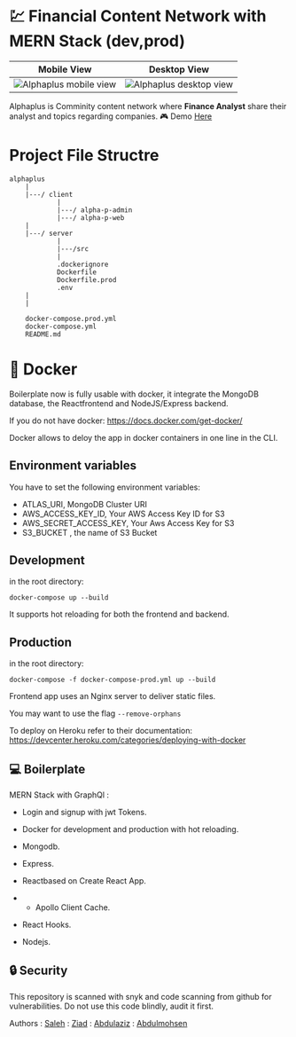 #  :chart: Financial Content Network with MERN Stack (dev,prod)

| Mobile View |Desktop View  |
|--|--|
| ![Alphaplus mobile view](https://raw.githubusercontent.com/salehsm2/alphaplus/Testing/.github/images/alphaPlus_homepage_mobile.png) | ![Alphaplus desktop view](https://raw.githubusercontent.com/salehsm2/alphaplus/Testing/.github/images/alphaPlus_homepage_desktop.png) |

Alphaplus is Comminity content network where **Finance Analyst**  share their analyst and topics regarding companies.
:video_game: Demo [Here](alphaplus.online)

# Project File Structre
```
alphaplus
    |
    |---/ client
            |
            |---/ alpha-p-admin
            |---/ alpha-p-web
    |
    |---/ server
            |
            |---/src
            |
            .dockerignore
            Dockerfile
            Dockerfile.prod
            .env
    |
    |
   
    docker-compose.prod.yml
    docker-compose.yml
    README.md
```

# :whale: Docker

Boilerplate now is fully usable with docker, it integrate the MongoDB database, the Reactfrontend and NodeJS/Express backend.

If you do not have docker: <https://docs.docker.com/get-docker/>

Docker allows to deloy the app in docker containers in one line in the CLI.



## Environment variables

You have to set the following environment variables:

- ATLAS_URI, MongoDB Cluster URI
- AWS_ACCESS_KEY_ID, Your AWS Access Key ID for S3
- AWS_SECRET_ACCESS_KEY, Your Aws Access Key for S3 
- S3_BUCKET , the name of S3 Bucket

## Development

in the root directory:

`docker-compose up --build`

It supports hot reloading for both the frontend and backend.

## Production

in the root directory:

`docker-compose -f docker-compose-prod.yml up --build`

Frontend app uses an Nginx server to deliver static files.

You may want to use the flag `--remove-orphans`

To deploy on Heroku refer to their documentation:
<https://devcenter.heroku.com/categories/deploying-with-docker>

## :computer: Boilerplate

MERN Stack with GraphQl :

- Login and signup with jwt Tokens.


- Docker for development and production with hot reloading.

- Mongodb.

- Express.

- Reactbased on Create React App.
- - Apollo Client Cache.

- React Hooks.

- Nodejs.

## :lock: Security

This repository is scanned with snyk and code scanning from github for vulnerabilities. Do not use this code blindly, audit it first.

Authors
:  [Saleh](https://github.com/salehsm2)
:  [Ziad](https://github.com/ziad-salman)
: [Abdulaziz](https://github.com/AzizAlameer)
: [Abdulmohsen](https://github.com/Abdulmohsen2)
